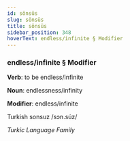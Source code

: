```yaml
---
id: sönsüs
slug: sönsüs
title: sönsüs
sidebar_position: 348
hoverText: endless/infinite § Modifier
---
```


### endless/infinite § Modifier

**Verb**: to be endless/infinite

**Noun**: endlessness/infinity

**Modifier**: endless/infinite

Turkish sonsuz /sɔn.súz/

*Turkic Language Family*